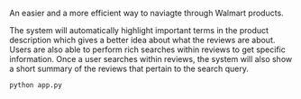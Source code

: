 An easier and a more efficient way to naviagte through Walmart products.

The system will automatically highlight important terms in the product description which gives a better idea about what the reviews are about.
Users are also able to perform rich searches within reviews to get specific information.
Once a user searches within reviews, the system will also show a short summary of the reviews that pertain to the search query.
```
python app.py
```
